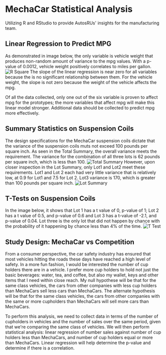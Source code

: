 # MechaCar Statistical Analysis
Utilizing R and RStudio to provide AutosRUs' insights for the manufacturing team. 

## Linear Regression to Predict MPG

As demonstrated in image below, the only variable is vehicle weight that produces non-random amount of variance to the mpg values. With a p-value of 0.0012, vehicle weight positively correlates to miles per gallon. 
![R Square](p-values(coefficients).png)
The slope of the linear regression is near zero for all variables because the is no significant relationship between them. For the vehicle weight, the slope is not zero because the weight of the vehicle affects the mpg. 

Of all the data collected, only one out of the six variable is proven to affect mpg for the prototypes; the more variables that affect mpg will make this linear model stronger. Additional data should be collected to predict mpg more effectively. 

## Summary Statistics on Suspension Coils

The design specifications for the MechaCar suspension coils dictate that the variance of the suspension coils muts not exceed 100 pounds per square inch. As seen in the Total Summary, the overall variance meets the requirement. The variance for the combination of all three lots is 62 pounds per square inch, which is less than 100. 
![Total Summary](total_summary.png)
However, upon closer inspection in the Lot Summary, only Lot1 and Lot2 meet these requirements. Lot1 and Lot 2 each had very little variance that is relatively low, at 0.9 for Lot1 and 7.5 for Lot 2. Lot3 variance is 170, which is greater than 100 pounds per square inch. 
![Lot Summary](lot_summary.png)

## T-Tests on Suspension Coils
In the image below, it shows that Lot 1 has a t value of 0, p-value of 1; Lot 2 has a t value of 0.5, and p-value of 0.6 and Lot 3 has a t-value of -2.1, and p-value of 0.04. Lot three is the only lot that did not happen by chance with the probability of it happening by chance less than 4% of the time. 
![T Test](t-test.png)

## Study Design: MechaCar vs Competition

From a consumer perspective, the car safety industry has ensured that most vehicles hitting the roads these days have reached a high level of safety. In a more fun fashion, I would be interested the number of cup holders there are in a vehicle. I prefer more cup holders to hold not just the basic beverages: water, tea, and coffee, but also my wallet, keys and other items that I need within close reach. My null hypothese will be that for the same class vehicles, the cars from other companies with less cup holders than MechaCars sell less cars than MechaCars. The alternate hypothesis will be that for the same class vehicles, the cars from other companies with the same or more cupholders than MechaCars will sell more cars than MechaCars.

To perform this analysis, we need to collect data in terms of the number of cupholders in vehicles and the number of sales over the same period, given that we're comparing the same class of vehicles. We will then perform statistical analysis: linear regression of number sales against number of cup holders less than MechaCars, and number of cup holders equal or more than MechaCars. Linear regression will help determine the p-value and determine if there is a correlation. 